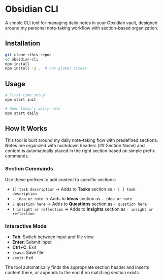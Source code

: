 # Obsidian CLI

A simple CLI tool for managing daily notes in your Obsidian vault, designed around my personal note-taking workflow with section-based organization.

## Installation

```bash
git clone <this-repo>
cd obsidian-cli
npm install
npm install -g .  # For global access
```

## Usage

```bash
# First time setup
npm start init

# Open today's daily note
npm start daily
```

## How It Works

This tool is built around my daily note-taking flow with predefined sections. Notes are organized with markdown headers (## Section Name) and content is automatically placed in the right section based on simple prefix commands.

### Section Commands

Use these prefixes to add content to specific sections:

- `[] task description` → Adds to **Tasks** section as `- [ ] task description`
- `- idea or note` → Adds to **Ideas** section as `- idea or note`
- `? question here` → Adds to **Questions** section as `- question here`
- `! insight or reflection` → Adds to **Insights** section as `- insight or reflection`

### Interactive Mode

- **Tab**: Switch between input and file view
- **Enter**: Submit input
- **Ctrl+C**: Exit
- `/save`: Save file
- `/exit`: Exit

The tool automatically finds the appropriate section header and inserts content there, or appends to the end if no matching section exists.